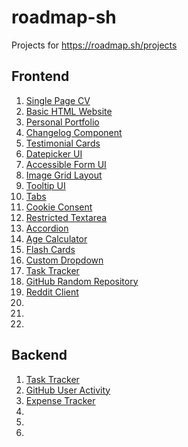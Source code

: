 # roadmap-sh

Projects for https://roadmap.sh/projects

## Frontend
1. [Single Page CV](https://roadmap.sh/projects/single-page-cv)
2. [Basic HTML Website](https://roadmap.sh/projects/basic-html-website)
3. [Personal Portfolio](https://roadmap.sh/projects/portfolio-website)
4. [Changelog Component](https://roadmap.sh/projects/changelog-component)
5. [Testimonial Cards](https://roadmap.sh/projects/testimonial-cards)
6. [Datepicker UI](https://roadmap.sh/projects/datepicker-ui)
7. [Accessible Form UI](https://roadmap.sh/projects/accessible-form-ui)
8. [Image Grid Layout](https://roadmap.sh/projects/image-grid)
9. [Tooltip UI](https://roadmap.sh/projects/tooltip-ui)
10. [Tabs](https://roadmap.sh/projects/simple-tabs)
11. [Cookie Consent](https://roadmap.sh/projects/cookie-consent)
12. [Restricted Textarea](https://roadmap.sh/projects/restricted-textarea)
13. [Accordion](https://roadmap.sh/projects/accordion)
14. [Age Calculator](https://roadmap.sh/projects/age-calculator)
15. [Flash Cards](https://roadmap.sh/projects/flash-cards)
16. [Custom Dropdown](https://roadmap.sh/projects/custom-dropdown)
17. [Task Tracker](https://roadmap.sh/projects/task-tracker-js)
18. [GitHub Random Repository](https://roadmap.sh/projects/github-random-repo)
19. [Reddit Client](https://roadmap.sh/projects/reddit-client)
20. []()
21. []()
22. []()

## Backend
1. [Task Tracker](https://roadmap.sh/projects/task-tracker)
2. [GitHub User Activity](https://roadmap.sh/projects/github-user-activity)
3. [Expense Tracker](https://roadmap.sh/projects/expense-tracker)
4. []()
5. []()
6. []()